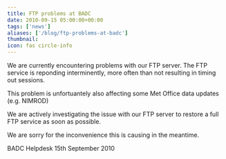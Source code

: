 ```yaml
---
title: FTP problems at BADC
date: 2010-09-15 05:00:00+00:00
tags: ['news']
aliases: ['/blog/ftp-problems-at-badc']
thumbnail: 
icon: fas circle-info
---
```


We are currently encountering problems with our FTP server. The FTP service is reponding interminently, more often than not resulting in timing out sessions.



  This problem is unfortuantely also affecting some Met Office data updates (e.g. NIMROD)



 We are actively investigating the issue with our FTP server to restore a full FTP service as soon as possible.



  We are sorry for the inconvenience this is causing in the meantime.



 BADC Helpdesk
15th September 2010




